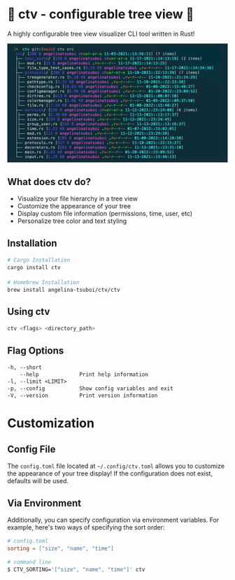# 🎄 ctv - configurable tree view 🎄

A highly configurable tree view visualizer CLI tool written in Rust!

<img src="./media/ctv_preview.png" width="750" title="CTV Preview Image">

## What does ctv do?

- Visualize your file hierarchy in a tree view
- Customize the appearance of your tree
- Display custom file information (permissions, time, user, etc)
- Personalize tree color and text styling

## Installation

```bash
# Cargo Installation
cargo install ctv

# Homebrew Installation
brew install angelina-tsuboi/ctv/ctv
```

## Using ctv

```bash
ctv <flags> <directory_path>
```

## Flag Options

    -h, --short
        --help             Print help information
    -l, --limit <LIMIT>
    -p, --config           Show config variables and exit
    -V, --version          Print version information

# Customization

## Config File

The `config.toml` file located at `~/.config/ctv.toml` allows you to customize the appearance of your tree display!
If the configuration does not exist, defaults will be used.

## Via Environment

Additionally, you can specify configuration via environment variables. For example, here's two ways of specifying the sort order:

```toml
# config.toml
sorting = ["size", "name", "time"]
```

```bash
# command line
$ CTV_SORTING='["size", "name", "time"]' ctv
```
